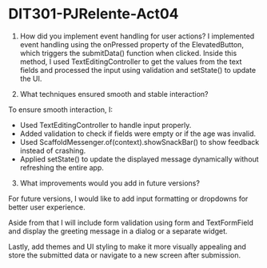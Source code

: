 # DIT301-PJRelente-Act04

1. How did you implement event handling for user actions?
 I implemented event handling using the onPressed property of the ElevatedButton, which triggers the submitData() function when clicked. Inside this method, I used TextEditingController to get the values from the text fields and processed the input using validation and setState() to update the UI.

2. What techniques ensured smooth and stable interaction?

To ensure smooth interaction, I:

- Used TextEditingController to handle input properly.
- Added validation to check if fields were empty or if the age was invalid.
- Used ScaffoldMessenger.of(context).showSnackBar() to show feedback instead of crashing.
- Applied setState() to update the displayed message dynamically without refreshing the entire app.


3. What improvements would you add in future versions?

For future versions, I would like to add input formatting or dropdowns for better user experience.

Aside from that I will include form validation using form and TextFormField and display the greeting message in a dialog or a separate widget.

Lastly, add themes and UI styling to make it more visually appealing and store the submitted data or navigate to a new screen after submission.
